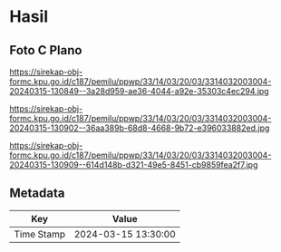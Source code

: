 # Hasil

## Foto C Plano

https://sirekap-obj-formc.kpu.go.id/c187/pemilu/ppwp/33/14/03/20/03/3314032003004-20240315-130849--3a28d959-ae36-4044-a92e-35303c4ec294.jpg

https://sirekap-obj-formc.kpu.go.id/c187/pemilu/ppwp/33/14/03/20/03/3314032003004-20240315-130902--36aa389b-68d8-4668-9b72-e396033882ed.jpg

https://sirekap-obj-formc.kpu.go.id/c187/pemilu/ppwp/33/14/03/20/03/3314032003004-20240315-130909--614d148b-d321-49e5-8451-cb9859fea2f7.jpg


## Metadata

| Key        | Value               |
| ---------- | ------------------- |
| Time Stamp | 2024-03-15 13:30:00 |



